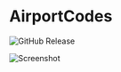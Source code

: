 # AirportCodes

![GitHub Release](https://img.shields.io/github/v/release/lzcapp/AirportCodes?style=for-the-badge)

![Screenshot](https://github.com/lzcapp/AirportCodes/assets/12462465/5dece2e6-ffd6-491d-a310-2a3e3f417b9a)
